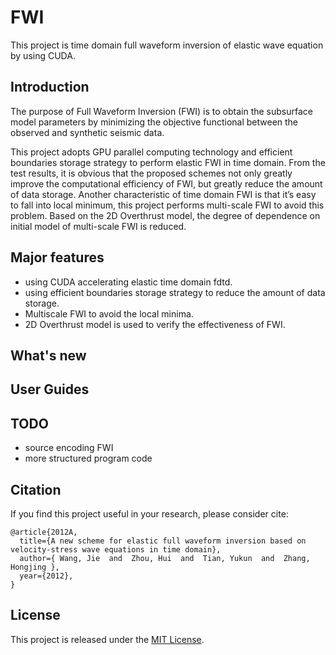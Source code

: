# FWI
This project is time domain full waveform inversion of elastic wave equation by using CUDA.

## Introduction

The purpose of Full Waveform Inversion (FWI) is to obtain the subsurface model parameters by minimizing the objective functional between the observed and synthetic seismic data.

This project adopts GPU parallel computing technology and efficient boundaries storage strategy to perform elastic FWI in time domain.  From the test results, it is obvious that the proposed schemes not only greatly improve the computational efficiency of FWI, but greatly reduce the amount of data storage. Another characteristic of time domain FWI is that it’s easy to fall into local minimum, this project performs multi-scale FWI to avoid this problem. Based on the 2D Overthrust model, the degree of dependence on initial model of multi-scale FWI is reduced. 

## Major features
- using CUDA accelerating elastic time domain fdtd.
- using efficient boundaries storage strategy to reduce the amount of data storage.
- Multiscale FWI to avoid the local minima.
- 2D Overthrust model  is used to verify the effectiveness of FWI.

## What's new

## User Guides

## TODO
- source encoding FWI
- more structured program code

## Citation
If you find this project useful in your research, please consider cite:
```
@article{2012A,
  title={A new scheme for elastic full waveform inversion based on velocity-stress wave equations in time domain},
  author={ Wang, Jie  and  Zhou, Hui  and  Tian, Yukun  and  Zhang, Hongjing },
  year={2012},
}
```


## License
This project is released under the [MIT License](LICENSE).

